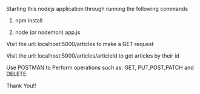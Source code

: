 Starting this nodejs application through running the following commands

1. npm install 

2. node (or nodemon) app.js 

Visit the url: localhost:5000/articles to make a GET request 

Visit the url: localhost:5000/articles/articleId to get articles by their id 


Use POSTMAN to Perform operations such as: GET, PUT,POST,PATCH and DELETE 


Thank You!!